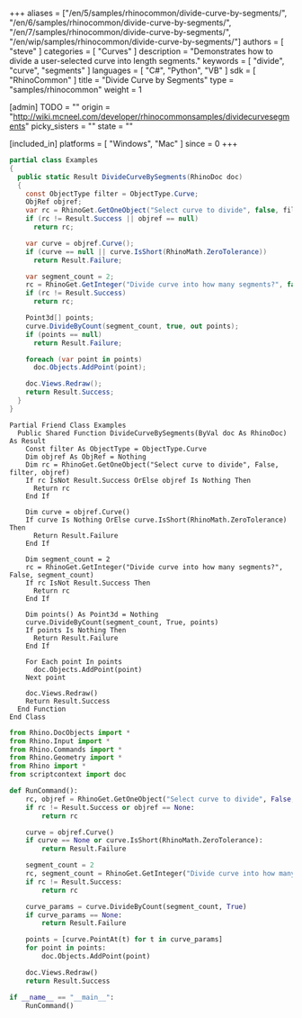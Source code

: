 +++
aliases = ["/en/5/samples/rhinocommon/divide-curve-by-segments/", "/en/6/samples/rhinocommon/divide-curve-by-segments/", "/en/7/samples/rhinocommon/divide-curve-by-segments/", "/en/wip/samples/rhinocommon/divide-curve-by-segments/"]
authors = [ "steve" ]
categories = [ "Curves" ]
description = "Demonstrates how to divide a user-selected curve into length segments."
keywords = [ "divide", "curve", "segments" ]
languages = [ "C#", "Python", "VB" ]
sdk = [ "RhinoCommon" ]
title = "Divide Curve by Segments"
type = "samples/rhinocommon"
weight = 1

[admin]
TODO = ""
origin = "http://wiki.mcneel.com/developer/rhinocommonsamples/dividecurvesegments"
picky_sisters = ""
state = ""

[included_in]
platforms = [ "Windows", "Mac" ]
since = 0
+++

<div class="codetab-content" id="cs">

```cs
partial class Examples
{
  public static Result DivideCurveBySegments(RhinoDoc doc)
  {
    const ObjectType filter = ObjectType.Curve;
    ObjRef objref;
    var rc = RhinoGet.GetOneObject("Select curve to divide", false, filter, out objref);
    if (rc != Result.Success || objref == null)
      return rc;

    var curve = objref.Curve();
    if (curve == null || curve.IsShort(RhinoMath.ZeroTolerance))
      return Result.Failure;

    var segment_count = 2;
    rc = RhinoGet.GetInteger("Divide curve into how many segments?", false, ref segment_count);
    if (rc != Result.Success)
      return rc;

    Point3d[] points;
    curve.DivideByCount(segment_count, true, out points);
    if (points == null)
      return Result.Failure;

    foreach (var point in points)
      doc.Objects.AddPoint(point);

    doc.Views.Redraw();
    return Result.Success;
  }
}
```

</div>


<div class="codetab-content" id="vb">

```vbnet
Partial Friend Class Examples
  Public Shared Function DivideCurveBySegments(ByVal doc As RhinoDoc) As Result
	Const filter As ObjectType = ObjectType.Curve
	Dim objref As ObjRef = Nothing
	Dim rc = RhinoGet.GetOneObject("Select curve to divide", False, filter, objref)
	If rc IsNot Result.Success OrElse objref Is Nothing Then
	  Return rc
	End If

	Dim curve = objref.Curve()
	If curve Is Nothing OrElse curve.IsShort(RhinoMath.ZeroTolerance) Then
	  Return Result.Failure
	End If

	Dim segment_count = 2
	rc = RhinoGet.GetInteger("Divide curve into how many segments?", False, segment_count)
	If rc IsNot Result.Success Then
	  Return rc
	End If

	Dim points() As Point3d = Nothing
	curve.DivideByCount(segment_count, True, points)
	If points Is Nothing Then
	  Return Result.Failure
	End If

	For Each point In points
	  doc.Objects.AddPoint(point)
	Next point

	doc.Views.Redraw()
	Return Result.Success
  End Function
End Class
```

</div>


<div class="codetab-content" id="py">

```python
from Rhino.DocObjects import *
from Rhino.Input import *
from Rhino.Commands import *
from Rhino.Geometry import *
from Rhino import *
from scriptcontext import doc

def RunCommand():
    rc, objref = RhinoGet.GetOneObject("Select curve to divide", False, ObjectType.Curve)
    if rc != Result.Success or objref == None:
        return rc

    curve = objref.Curve()
    if curve == None or curve.IsShort(RhinoMath.ZeroTolerance):
        return Result.Failure

    segment_count = 2
    rc, segment_count = RhinoGet.GetInteger("Divide curve into how many segments?", False, segment_count)
    if rc != Result.Success:
        return rc

    curve_params = curve.DivideByCount(segment_count, True)
    if curve_params == None:
        return Result.Failure

    points = [curve.PointAt(t) for t in curve_params]
    for point in points:
        doc.Objects.AddPoint(point)

    doc.Views.Redraw()
    return Result.Success

if __name__ == "__main__":
    RunCommand()
```

</div>
